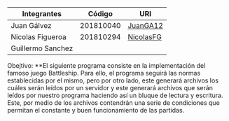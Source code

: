 |Integrantes|Código|URI|
|-----------|------|---|
|Juan Gálvez|201810040|[JuanGA12](https://github.com/JuanGA12)
|Nicolas Figueroa|201810294|[NicolasFG](https://github.com/NicolasFG)
|Guillermo Sanchez||[]()

Obejtivo: 
**El siguiente programa consiste en la implementación del famoso juego Battleship.
  Para ello, el programa seguirá las normas establecidas por el mismo, pero por otro lado, este
  generará archivos los cuáles serán leídos por un servidor y este generará archivos que serán leídos
  por nuestro programa haciendo así un bluque de lectura y escritura. Este, por medio de los archivos 
  contendrán una serie de condiciones que permitan el constante y buen funcionamiento de las partidas. 

